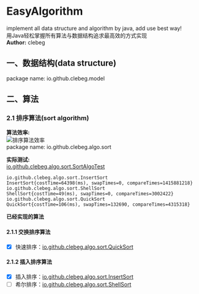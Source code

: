 # EasyAlgorithm
implement all data structure and algorithm by java, add use best way!      
用Java轻松掌握所有算法与数据结构追求最高效的方式实现     
**Author:** clebeg

## 一、数据结构(data structure)
package name: io.github.clebeg.model

## 二、算法
### 2.1 排序算法(sort algorithm)
**算法效率:**      
![排序算法效率](https://img-blog.csdn.net/20180807094112221?watermark/2/text/aHR0cHM6Ly9ibG9nLmNzZG4ubmV0L20wXzM3OTYyNjAw/font/5a6L5L2T/fontsize/400/fill/I0JBQkFCMA==/dissolve/70)    
package name: io.github.clebeg.algo.sort     

**实际测试:**    
[io.github.clebeg.algo.sort.SortAlgoTest](https://github.com/clebeg/EasyAlgorithm/blob/master/src/test/java/io/github/clebeg/algo/sort/SortAlgoTest.java)

```shell script
io.github.clebeg.algo.sort.InsertSort
InsertSort{costTime=64398(ms), swapTimes=0, compareTimes=1415881218}
io.github.clebeg.algo.sort.ShellSort
ShellSort{costTime=49(ms), swapTimes=0, compareTimes=3002422}
io.github.clebeg.algo.sort.QuickSort
QuickSort{costTime=106(ms), swapTimes=132690, compareTimes=4315318}
```
**已经实现的算法**
#### 2.1.1 交换排序算法
- [x] 快速排序：[io.github.clebeg.algo.sort.QuickSort](https://github.com/clebeg/EasyAlgorithm/blob/master/src/main/java/io/github/clebeg/algo/sort/QuickSort.java)

#### 2.1.2 插入排序算法
- [x] 插入排序：[io.github.clebeg.algo.sort.InsertSort](https://github.com/clebeg/EasyAlgorithm/blob/master/src/main/java/io/github/clebeg/algo/sort/InsertSort.java)
- [ ] 希尔排序：[io.github.clebeg.algo.sort.ShellSort](https://github.com/clebeg/EasyAlgorithm/blob/master/src/main/java/io/github/clebeg/algo/sort/ShellSort.java)

